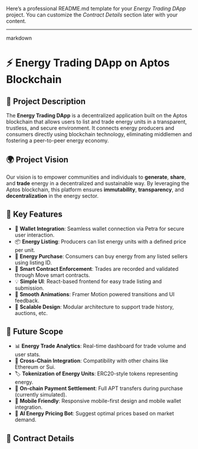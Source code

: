 Here’s a professional README.md template for your *Energy Trading DApp* project. You can customize the *Contract Details* section later with your content.

---

markdown
# ⚡ Energy Trading DApp on Aptos Blockchain

## 📝 Project Description

The **Energy Trading DApp** is a decentralized application built on the Aptos blockchain that allows users to list and trade energy units in a transparent, trustless, and secure environment. It connects energy producers and consumers directly using blockchain technology, eliminating middlemen and fostering a peer-to-peer energy economy.

## 🌍 Project Vision

Our vision is to empower communities and individuals to **generate**, **share**, and **trade** energy in a decentralized and sustainable way. By leveraging the Aptos blockchain, this platform ensures **immutability**, **transparency**, and **decentralization** in the energy sector.

## 🚀 Key Features

- 🔐 **Wallet Integration**: Seamless wallet connection via Petra for secure user interaction.
- 📦 **Energy Listing**: Producers can list energy units with a defined price per unit.
- 💱 **Energy Purchase**: Consumers can buy energy from any listed sellers using listing ID.
- 📜 **Smart Contract Enforcement**: Trades are recorded and validated through Move smart contracts.
- 💡 **Simple UI**: React-based frontend for easy trade listing and submission.
- 🎨 **Smooth Animations**: Framer Motion powered transitions and UI feedback.
- 🔁 **Scalable Design**: Modular architecture to support trade history, auctions, etc.

## 🔮 Future Scope

- 📊 **Energy Trade Analytics**: Real-time dashboard for trade volume and user stats.
- 🔗 **Cross-Chain Integration**: Compatibility with other chains like Ethereum or Sui.
- 🏷 **Tokenization of Energy Units**: ERC20-style tokens representing energy.
- 🧾 **On-chain Payment Settlement**: Full APT transfers during purchase (currently simulated).
- 📱 **Mobile Friendly**: Responsive mobile-first design and mobile wallet integration.
- 🧠 **AI Energy Pricing Bot**: Suggest optimal prices based on market demand.

## 🔐 Contract Details
